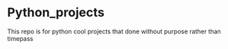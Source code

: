# Python_projects
This repo is for python cool projects that done without purpose rather than timepass
